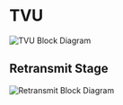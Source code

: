 # TVU

![TVU Block Diagram](../.gitbook/assets/tvu.svg)

## Retransmit Stage

![Retransmit Block Diagram](../.gitbook/assets/retransmit_stage.svg)
